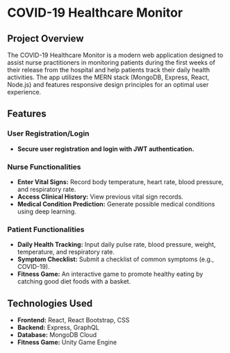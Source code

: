 # COVID-19 Healthcare Monitor

## Project Overview
The COVID-19 Healthcare Monitor is a modern web application designed to assist nurse practitioners in monitoring patients during the first weeks of their release from the hospital and help patients track their daily health activities. The app utilizes the MERN stack (MongoDB, Express, React, Node.js) and features responsive design principles for an optimal user experience.

## Features

### User Registration/Login
- **Secure user registration and login with JWT authentication.**

### Nurse Functionalities
- **Enter Vital Signs:** Record body temperature, heart rate, blood pressure, and respiratory rate.
- **Access Clinical History:** View previous vital sign records.
- **Medical Condition Prediction:** Generate possible medical conditions using deep learning.

### Patient Functionalities
- **Daily Health Tracking:** Input daily pulse rate, blood pressure, weight, temperature, and respiratory rate.
- **Symptom Checklist:** Submit a checklist of common symptoms (e.g., COVID-19).
- **Fitness Game:** An interactive game to promote healthy eating by catching good diet foods with a basket.

## Technologies Used
- **Frontend:** React, React Bootstrap, CSS
- **Backend:** Express, GraphQL
- **Database:** MongoDB Cloud
- **Fitness Game:** Unity Game Engine


